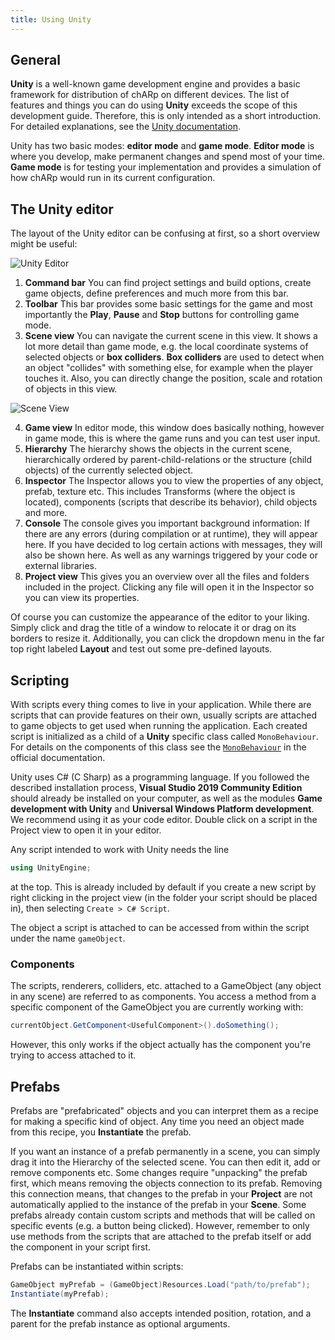 ```yaml
---
title: Using Unity
---
```


## General
**Unity** is a well-known game development engine and provides a basic framework for distribution of chARp on different devices.
The list of features and things you can do using **Unity** exceeds the scope of this development guide.
Therefore, this is only intended as a short introduction.
For detailed explanations, see the [Unity documentation](https://docs.unity.com/).

Unity has two basic modes: **editor mode** and **game mode**.
**Editor mode** is where you develop, make permanent changes and spend most of your time.
**Game mode** is for testing your implementation and provides a simulation of how chARp would run in its current configuration.

## The Unity editor
The layout of the Unity editor can be confusing at first, so a short overview might be useful:

<img src="/images/development/unity_editor.png" alt="Unity Editor" class="mx-auto max-w-xl" />

1. **Command bar**
You can find project settings and build options, create game objects, define preferences and much more from this bar.
2. **Toolbar**
This bar provides some basic settings for the game and most importantly the **Play**, **Pause** and **Stop** buttons for controlling game mode.
3. **Scene view**
You can navigate the current scene in this view. It shows a lot more detail than game mode, e.g. the local coordinate systems of selected objects or **box colliders**.
**Box colliders** are used to detect when an object "collides" with something else, for example when the player touches it.
Also, you can directly change the position, scale and rotation of objects in this view.

<img src="/images/development/scene_view.png" alt="Scene View" class="mx-auto max-w-xl" />

4. **Game view**
In editor mode, this window does basically nothing, however in game mode, this is where the game runs and you can test user input.
5. **Hierarchy**
The hierarchy shows the objects in the current scene, hierarchically ordered by parent-child-relations or the structure (child objects) of the currently selected object.
6. **Inspector**
The Inspector allows you to view the properties of any object, prefab, texture etc.
This includes Transforms (where the object is located), components (scripts that describe its behavior), child objects and more.
7. **Console**
The console gives you important background information: If there are any errors (during compilation or at runtime), they will appear here.
If you have decided to log certain actions with messages, they will also be shown here.
As well as any warnings triggered by your code or external libraries.
8. **Project view**
This gives you an overview over all the files and folders included in the project.
Clicking any file will open it in the Inspector so you can view its properties.

Of course you can customize the appearance of the editor to your liking.
Simply click and drag the title of a window to relocate it or drag on its borders to resize it.
Additionally, you can click the dropdown menu in the far top right labeled **Layout** and test out some pre-defined layouts.

## Scripting
With scripts every thing comes to live in your application.
While there are scripts that can provide features on their own, usually scripts are attached to game objects to get used when running the application.
Each created script is initialized as a child of a **Unity** specific class called `MonoBehaviour`.
For details on the components of this class see the [`MonoBehaviour`](https://docs.unity3d.com/ScriptReference/MonoBehaviour.html) in the official documentation.

Unity uses C# (C Sharp) as a programming language.
If you followed the described installation process, **Visual Studio 2019 Community Edition** should already be installed on your computer, as well as the modules **Game development with Unity** and **Universal Windows Platform development**. We recommend using it as your code editor.
Double click on a script in the Project view to open it in your editor.

Any script intended to work with Unity needs the line 
```csharp
using UnityEngine;
```
at the top. This is already included by default if you create a new script by right clicking in the project view (in the folder your script should be placed in), then selecting `Create > C# Script`.

The object a script is attached to can be accessed from within the script under the name `gameObject`.

### Components
The scripts, renderers, colliders, etc. attached to a GameObject (any object in any scene) are referred to as components.
You access a method from a specific component of the GameObject you are currently working with:
```csharp
currentObject.GetComponent<UsefulComponent>().doSomething();
```
However, this only works if the object actually has the component you're trying to access attached to it.

## Prefabs
Prefabs are "prefabricated" objects and you can interpret them as a recipe for making a specific kind of object.
Any time you need an object made from this recipe, you **Instantiate** the prefab.

If you want an instance of a prefab permanently in a scene, you can simply drag it into the Hierarchy of the selected scene.
You can then edit it, add or remove components etc.
Some changes require "unpacking" the prefab first, which means removing the objects connection to its prefab.
Removing this connection means, that changes to the prefab in your **Project** are not automatically applied to the instance of the prefab in your **Scene**.
Some prefabs already contain custom scripts and methods that will be called on specific events (e.g. a button being clicked).
However, remember to only use methods from the scripts that are attached to the prefab itself or add the component in your script first.

Prefabs can be instantiated within scripts:
```csharp
GameObject myPrefab = (GameObject)Resources.Load("path/to/prefab");
Instantiate(myPrefab);
```
The **Instantiate** command also accepts intended position, rotation, and a parent for the prefab instance as optional arguments.